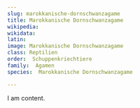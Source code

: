 ```yaml
---
slug: marokkanische-dornschwanzagame
title: Marokkanische Dornschwanzagame
wikipedia: 
wikidata: 
latin:
image: Marokkanische Dornschwanzagame
class: Reptilien
order:  Schuppenkriechtiere
family:  Agamen
species:  Marokkanische Dornschwanzagame

---
```


I am content.
